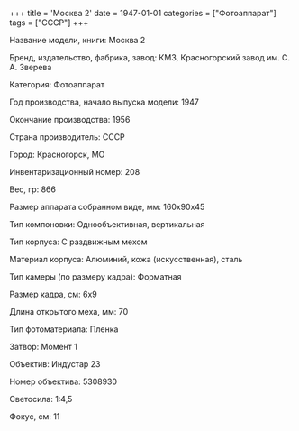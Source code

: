 +++
title = 'Москва 2'
date = 1947-01-01
categories = ["Фотоаппарат"]
tags = ["СССР"]
+++

Название модели, книги: Москва 2

Бренд, издательство, фабрика, завод: КМЗ, Красногорский завод им. С. А. Зверева

Категория: Фотоаппарат

Год производства, начало выпуска модели: 1947

Окончание производства: 1956

Страна производитель: СССР

Город: Красногорск, МО

Инвентаризационный номер: 208

Вес, гр: 866

Размер аппарата  собранном виде, мм: 160х90х45

Тип компоновки: Однообъективная, вертикальная

Тип корпуса: С раздвижным мехом

Материал корпуса: Алюминий, кожа (искусственная), сталь

Тип камеры (по размеру кадра): Форматная

Размер кадра, см: 6х9

Длина открытого меха, мм: 70

Тип фотоматериала: Пленка

Затвор: Момент 1

Объектив: Индустар 23

Номер объектива: 5308930

Светосила: 1:4,5

Фокус, см: 11

